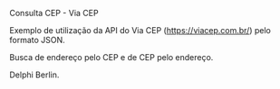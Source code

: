 Consulta CEP - Via CEP

Exemplo de utilização da API do Via CEP (https://viacep.com.br/) pelo formato JSON.

Busca de endereço pelo CEP e de CEP pelo endereço.

Delphi Berlin.
